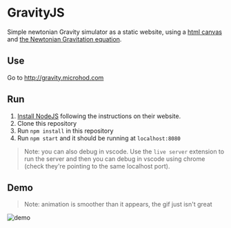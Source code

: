 # GravityJS

Simple newtonian Gravity simulator as a static website, using a [html canvas](https://developer.mozilla.org/en-US/docs/Web/API/Canvas_API) and [the Newtonian Gravitation equation](https://en.wikipedia.org/wiki/Newton%27s_law_of_universal_gravitation).

## Use

Go to http://gravity.microhod.com

## Run

1. [Install NodeJS](https://nodejs.org/) following the instructions on their website.
2. Clone this repository
3. Run `npm install` in this repository
4. Run `npm start` and it should be running at `localhost:8080`

> Note: you can also debug in vscode. Use the `live server` extension to run the server and then you can debug in vscode using chrome (check they're pointing to the same localhost port).

## Demo

> Note: animation is smoother than it appears, the gif just isn't great

![demo](img/demo.gif)
